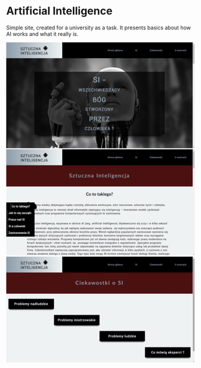 <h1>Artificial Intelligence</h1>
<p>Simple site, created for a university as a task. It presents basics about how AI works and what it really is.</p>
<img alt="Home page" src="https://github.com/teo0098/Simple-AI-website/blob/master/image.jpg">
<br>
<img alt="Home page" src="https://github.com/teo0098/Simple-AI-website/blob/master/image2.jpg">
<br>
<img alt="Home page" src="https://github.com/teo0098/Simple-AI-website/blob/master/image3.jpg">
